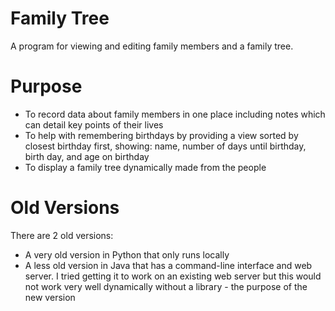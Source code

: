 # Family Tree

A program for viewing and editing family members and a family tree.

# Purpose

- To record data about family members in one place including notes which can detail key points of their lives
- To help with remembering birthdays by providing a view sorted by closest birthday first, showing: name, number of days until birthday, birth day, and age on birthday
- To display a family tree dynamically made from the people

# Old Versions

There are 2 old versions:

- A very old version in Python that only runs locally
- A less old version in Java that has a command-line interface and web server. I tried getting it to work on an existing web server but this would not work very well dynamically without a library - the purpose of the new version
